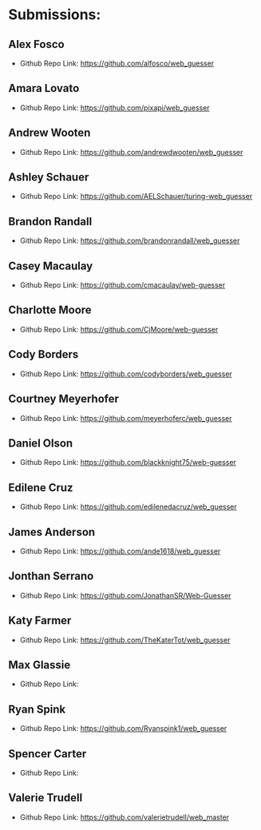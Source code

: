 # Submissions:

## Alex Fosco

* Github Repo Link: https://github.com/alfosco/web_guesser

## Amara Lovato

* Github Repo Link: https://github.com/pixapi/web_guesser

## Andrew Wooten

* Github Repo Link: https://github.com/andrewdwooten/web_guesser

## Ashley Schauer

* Github Repo Link: https://github.com/AELSchauer/turing-web_guesser

## Brandon Randall

* Github Repo Link: https://github.com/brandonrandall/web_guesser

## Casey Macaulay

* Github Repo Link: https://github.com/cmacaulay/web-guesser

## Charlotte Moore

* Github Repo Link: https://github.com/CjMoore/web-guesser

## Cody Borders

* Github Repo Link: https://github.com/codyborders/web_guesser

## Courtney Meyerhofer

* Github Repo Link: https://github.com/meyerhoferc/web_guesser

## Daniel Olson

* Github Repo Link: https://github.com/blackknight75/web-guesser

## Edilene Cruz

* Github Repo Link: https://github.com/edilenedacruz/web_guesser

## James Anderson

* Github Repo Link: https://github.com/ande1618/web_guesser

## Jonthan Serrano

* Github Repo Link: https://github.com/JonathanSR/Web-Guesser

## Katy Farmer

* Github Repo Link: https://github.com/TheKaterTot/web_guesser

## Max Glassie

* Github Repo Link:

## Ryan Spink

* Github Repo Link: https://github.com/Ryanspink1/web_guesser

## Spencer Carter

* Github Repo Link:

## Valerie Trudell

* Github Repo Link: https://github.com/valerietrudell/web_master
